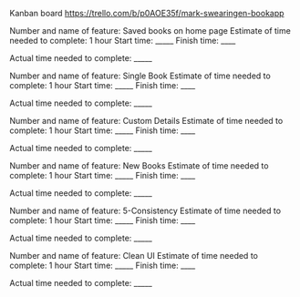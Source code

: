 
Kanban board
https://trello.com/b/p0AOE35f/mark-swearingen-bookapp


Number and name of feature: Saved books on home page
Estimate of time needed to complete: 1 hour
Start time: _____
Finish time: ____

Actual time needed to complete: _____

Number and name of feature: Single Book
Estimate of time needed to complete: 1 hour
Start time: _____
Finish time: ____

Actual time needed to complete: _____

Number and name of feature: Custom Details
Estimate of time needed to complete: 1 hour
Start time: _____
Finish time: ____

Actual time needed to complete: _____

Number and name of feature: New Books
Estimate of time needed to complete: 1 hour
Start time: _____
Finish time: ____

Actual time needed to complete: _____

Number and name of feature: 5-Consistency
Estimate of time needed to complete: 1 hour
Start time: _____
Finish time: ____

Actual time needed to complete: _____

Number and name of feature: Clean UI
Estimate of time needed to complete: 1 hour
Start time: _____
Finish time: ____

Actual time needed to complete: _____

